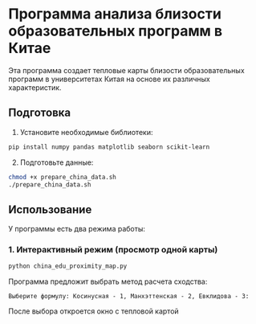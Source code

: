 # Программа анализа близости образовательных программ в Китае

Эта программа создает тепловые карты близости образовательных программ в университетах Китая на основе их различных характеристик.

## Подготовка

1. Установите необходимые библиотеки:
```bash
pip install numpy pandas matplotlib seaborn scikit-learn
```

2. Подготовьте данные:
```bash
chmod +x prepare_china_data.sh
./prepare_china_data.sh
```

## Использование

У программы есть два режима работы:

### 1. Интерактивный режим (просмотр одной карты)

```bash
python china_edu_proximity_map.py
```

Программа предложит выбрать метод расчета сходства:
```
Выберите формулу: Косинусная - 1, Манхэттенская - 2, Евклидова - 3:
```

После выбора откроется окно с тепловой картой
